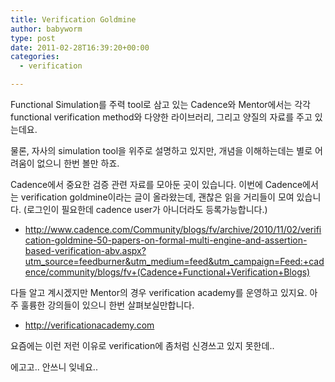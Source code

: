 ```yaml
---
title: Verification Goldmine
author: babyworm
type: post
date: 2011-02-28T16:39:20+00:00
categories:
  - verification

---
```


Functional Simulation를 주력 tool로 삼고 있는 Cadence와 Mentor에서는 각각 functional verification method와 다양한 라이브러리, 그리고 양질의 자료를 주고 있는데요.

물론, 자사의 simulation tool을 위주로 설명하고 있지만, 개념을 이해하는데는 별로 어려움이 없으니 한번 볼만 하죠. 

Cadence에서 중요한 검증 관련 자료를 모아둔 곳이 있습니다. 이번에 Cadence에서는 verification goldmine이라는 글이 올라왔는데, 괜찮은 읽을 거리들이 모여 있습니다. (로그인이 필요한데 cadence user가 아니더라도 등록가능합니다.)

-   <a href="http://www.cadence.com/Community/blogs/fv/archive/2010/11/02/verification-goldmine-50-papers-on-formal-multi-engine-and-assertion-based-verification-abv.aspx?utm_source=feedburner&utm_medium=feed&utm_campaign=Feed:+cadence/community/blogs/fv+(Cadence+Functional+Verification+Blogs)">http://www.cadence.com/Community/blogs/fv/archive/2010/11/02/verification-goldmine-50-papers-on-formal-multi-engine-and-assertion-based-verification-abv.aspx?utm_source=feedburner&utm_medium=feed&utm_campaign=Feed:+cadence/community/blogs/fv+(Cadence+Functional+Verification+Blogs)</a>

다들 알고 계시겠지만 Mentor의 경우 verification academy를 운영하고 있지요. 아주 훌륭한 강의들이 있으니 한번 살펴보실만합니다. 

-   <a href="http://verificationacademy.com/">http://verificationacademy.com</a>

요즘에는 이런 저런 이유로 verification에 좀처럼 신경쓰고 있지 못한데.. 

에고고.. 안쓰니 잊네요.. 